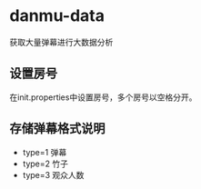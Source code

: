 # danmu-data
获取大量弹幕进行大数据分析
## 设置房号
在init.properties中设置房号，多个房号以空格分开。
## 存储弹幕格式说明
- type=1 弹幕
- type=2 竹子
- type=3 观众人数
